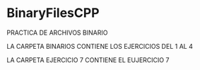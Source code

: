 # BinaryFilesCPP
PRACTICA DE ARCHIVOS BINARIO

LA CARPETA BINARIOS CONTIENE LOS EJERCICIOS DEL 1 AL 4

LA CARPETA EJERCICIO 7 CONTIENE EL EUJERCICIO 7
